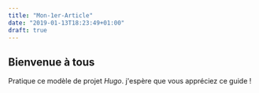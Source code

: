 ```yaml
---
title: "Mon-1er-Article"
date: "2019-01-13T18:23:49+01:00"
draft: true
---
```


## Bienvenue à tous
Pratique ce modèle de projet *Hugo*. j'espère que vous appréciez ce guide !
